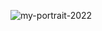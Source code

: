 ![my-portrait-2022](https://github.com/user-attachments/assets/e9fe2f9f-cd2d-4e3b-a9a8-6b44c30ffd16)
